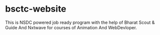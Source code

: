 # bsctc-website
This is NSDC powered job ready program with the help of Bharat Scout &amp; Guide And Nxtwave for courses of Animation And WebDevloper.
